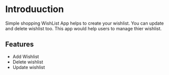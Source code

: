 # Introduuction
Simple shopping WishList App helps to create your wishlist. You can update and delete wishlist too.
This app would help users to manage thier wishlist.

## Features
* Add Wishlist
* Delete wishlist
* Update wishlist
